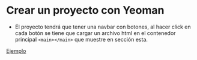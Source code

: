 # Crear un proyecto con Yeoman

- El proyecto tendrá que tener una navbar con botones, al hacer click en cada botón se tiene que cargar un archivo html en el contenedor principal `<main></main>` que muestre en sección esta.

[Ejemplo](https://www.useloom.com/share/c08444eb0609439880022fed109c2719)